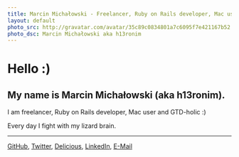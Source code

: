 ```yaml
---
title: Marcin Michałowski - Freelancer, Ruby on Rails developer, Mac user and GTD-holic
layout: default
photo_src: http://gravatar.com/avatar/35c89c0834801a7c6095f7e421167b52.png?r=PG
photo_dsc: Marcin Michałowski aka h13ronim
---
```


# Hello :)

## My name is Marcin Michałowski (aka h13ronim).

I am freelancer, Ruby on Rails developer, Mac user and GTD-holic :)

Every day I fight with my lizard brain.

<hr>

[GitHub](http://github.com/h13ronim),
[Twitter](http://twitter.com/h13ronim),
[Delicious](http://delicious.com/h13ronim),
[LinkedIn](http://linkedin.com/in/marcinmichalowski),
[E-Mail](mailto:h13ronim@gmail.com)
